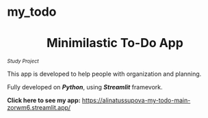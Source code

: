 # my_todo

<h1 align="center">Minimilastic To-Do App</h1>

*<sub>Study Project</sub>*

This app is developed to help people with organization and planning.

Fully developed on __*Python*__, using __*Streamlit*__ framevork.

**Click here to see my app:** https://alinatussupova-my-todo-main-zorwm6.streamlit.app/

